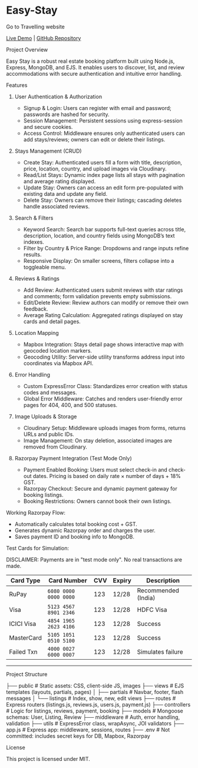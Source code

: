 # Easy-Stay
Go to Travelling website

[Live Demo](http://easy-stay-production.up.railway.app) | [GitHub Repository](https://github.com/Skate-16)



Project Overview

Easy Stay is a robust real estate booking platform built using Node.js, Express, MongoDB, and EJS. It enables users to discover, list, and review accommodations with secure authentication and intuitive error handling.



Features

1. User Authentication & Authorization
   - Signup & Login: Users can register with email and password; passwords are hashed for security.
   - Session Management: Persistent sessions using express-session and secure cookies.
   - Access Control: Middleware ensures only authenticated users can add stays/reviews; owners can edit or delete their listings.

2. Stays Management (CRUD)
   - Create Stay: Authenticated users fill a form with title, description, price, location, country, and upload images via Cloudinary.
   - Read/List Stays: Dynamic index page lists all stays with pagination and average rating displayed.
   - Update Stay: Owners can access an edit form pre-populated with existing data and update any field.
   - Delete Stay: Owners can remove their listings; cascading deletes handle associated reviews.

3. Search & Filters
   - Keyword Search: Search bar supports full-text queries across title, description, location, and country fields using MongoDB’s text indexes.
   - Filter by Country & Price Range: Dropdowns and range inputs refine results.
   - Responsive Display: On smaller screens, filters collapse into a toggleable menu.

4. Reviews & Ratings
   - Add Review: Authenticated users submit reviews with star ratings and comments; form validation prevents empty submissions.
   - Edit/Delete Review: Review authors can modify or remove their own feedback.
   - Average Rating Calculation: Aggregated ratings displayed on stay cards and detail pages.

5. Location Mapping
   - Mapbox Integration: Stays detail page shows interactive map with geocoded location markers.
   - Geocoding Utility: Server-side utility transforms address input into coordinates via Mapbox API.

6. Error Handling
   - Custom ExpressError Class: Standardizes error creation with status codes and messages.
   - Global Error Middleware: Catches and renders user-friendly error pages for 404, 400, and 500 statuses.

7. Image Uploads & Storage
   - Cloudinary Setup: Middleware uploads images from forms, returns URLs and public IDs.
   - Image Management: On stay deletion, associated images are removed from Cloudinary.

8. Razorpay Payment Integration (Test Mode Only)
   - Payment Enabled Booking: Users must select check-in and check-out dates. Pricing is based on daily rate × number of days + 18% GST.
   - Razorpay Checkout: Secure and dynamic payment gateway for booking listings.
   - Booking Restrictions: Owners cannot book their own listings.

Working Razorpay Flow:
   - Automatically calculates total booking cost + GST.
   - Generates dynamic Razorpay order and charges the user.
   - Saves payment ID and booking info to MongoDB.

Test Cards for Simulation:

DISCLAIMER: Payments are in "test mode only". No real transactions are made.

| Card Type | Card Number           | CVV | Expiry | Description           |
|-----------|------------------------|-----|--------|-----------------------|
| RuPay     | `6080 0000 0000 0000`  | 123 | 12/28  | Recommended (India) |
| Visa      | `5123 4567 8901 2346`  | 123 | 12/28  | HDFC Visa           |
| ICICI Visa| `4854 1965 2623 4106`  | 123 | 12/28  | Success             |
| MasterCard| `5105 1051 0510 5100`  | 123 | 12/28  | Success             |
| Failed Txn| `4000 0027 6000 0007`  | 123 | 12/28  | Simulates failure   |

---

Project Structure

├── public # Static assets: CSS, client-side JS, images
├── views # EJS templates (layouts, partials, pages)
│ ├── partials # Navbar, footer, flash messages
│ └── listings # Index, show, new, edit views
├── routes # Express routers (listings.js, reviews.js, users.js, payment.js)
├── controllers # Logic for listings, reviews, payment, booking
├── models # Mongoose schemas: User, Listing, Review
├── middleware # Auth, error handling, validation
├── utils # ExpressError class, wrapAsync, JOI validators
├── app.js # Express app: middleware, sessions, routes
├── .env # Not committed: includes secret keys for DB, Mapbox, Razorpay


License

This project is licensed under MIT.



